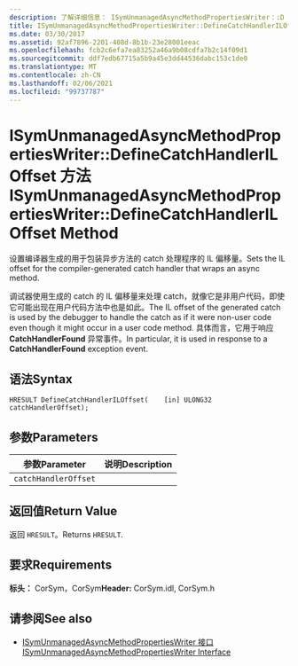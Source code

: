 ```yaml
---
description: 了解详细信息： ISymUnmanagedAsyncMethodPropertiesWriter：:D efineCatchHandlerILOffset 方法
title: ISymUnmanagedAsyncMethodPropertiesWriter::DefineCatchHandlerILOffset 方法
ms.date: 03/30/2017
ms.assetid: 92af7896-2201-408d-8b1b-23e28001eeac
ms.openlocfilehash: fcb2c6efa7ea83252a46a9b08cdfa7b2c14f09d1
ms.sourcegitcommit: ddf7edb67715a5b9a45e3dd44536dabc153c1de0
ms.translationtype: MT
ms.contentlocale: zh-CN
ms.lasthandoff: 02/06/2021
ms.locfileid: "99737787"
---
```

# <a name="isymunmanagedasyncmethodpropertieswriterdefinecatchhandleriloffset-method"></a><span data-ttu-id="86a4d-103">ISymUnmanagedAsyncMethodPropertiesWriter::DefineCatchHandlerILOffset 方法</span><span class="sxs-lookup"><span data-stu-id="86a4d-103">ISymUnmanagedAsyncMethodPropertiesWriter::DefineCatchHandlerILOffset Method</span></span>

<span data-ttu-id="86a4d-104">设置编译器生成的用于包装异步方法的 catch 处理程序的 IL 偏移量。</span><span class="sxs-lookup"><span data-stu-id="86a4d-104">Sets the IL offset for the compiler-generated catch handler that wraps an async method.</span></span>  
  
 <span data-ttu-id="86a4d-105">调试器使用生成的 catch 的 IL 偏移量来处理 catch，就像它是非用户代码，即使它可能出现在用户代码方法中也是如此。</span><span class="sxs-lookup"><span data-stu-id="86a4d-105">The IL offset of the generated catch is used by the debugger to handle the catch as if it were non-user code even though it might occur in a user code method.</span></span> <span data-ttu-id="86a4d-106">具体而言，它用于响应 **CatchHandlerFound** 异常事件。</span><span class="sxs-lookup"><span data-stu-id="86a4d-106">In particular, it is used in response to a **CatchHandlerFound** exception event.</span></span>  
  
## <a name="syntax"></a><span data-ttu-id="86a4d-107">语法</span><span class="sxs-lookup"><span data-stu-id="86a4d-107">Syntax</span></span>  
  
```idl  
HRESULT DefineCatchHandlerILOffset(    [in] ULONG32 catchHandlerOffset);  
```  
  
## <a name="parameters"></a><span data-ttu-id="86a4d-108">参数</span><span class="sxs-lookup"><span data-stu-id="86a4d-108">Parameters</span></span>  
  
|<span data-ttu-id="86a4d-109">参数</span><span class="sxs-lookup"><span data-stu-id="86a4d-109">Parameter</span></span>|<span data-ttu-id="86a4d-110">说明</span><span class="sxs-lookup"><span data-stu-id="86a4d-110">Description</span></span>|  
|---------------|-----------------|  
|`catchHandlerOffset`||  
  
## <a name="return-value"></a><span data-ttu-id="86a4d-111">返回值</span><span class="sxs-lookup"><span data-stu-id="86a4d-111">Return Value</span></span>  

 <span data-ttu-id="86a4d-112">返回 `HRESULT`。</span><span class="sxs-lookup"><span data-stu-id="86a4d-112">Returns `HRESULT`.</span></span>  
  
## <a name="requirements"></a><span data-ttu-id="86a4d-113">要求</span><span class="sxs-lookup"><span data-stu-id="86a4d-113">Requirements</span></span>  

 <span data-ttu-id="86a4d-114">**标头：** CorSym，CorSym</span><span class="sxs-lookup"><span data-stu-id="86a4d-114">**Header:** CorSym.idl, CorSym.h</span></span>  
  
## <a name="see-also"></a><span data-ttu-id="86a4d-115">请参阅</span><span class="sxs-lookup"><span data-stu-id="86a4d-115">See also</span></span>

- [<span data-ttu-id="86a4d-116">ISymUnmanagedAsyncMethodPropertiesWriter 接口</span><span class="sxs-lookup"><span data-stu-id="86a4d-116">ISymUnmanagedAsyncMethodPropertiesWriter Interface</span></span>](isymunmanagedasyncmethodpropertieswriter-interface.md)

